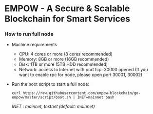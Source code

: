 # EMPOW - A Secure & Scalable Blockchain for Smart Services

### How to run full node

- Machine requirements

	- 	CPU: 4 cores or more (8 cores recommended)
	- 	Memory: 8GB or more (16GB recommended)
	- 	Disk: 1TB or more (5TB HDD recommended)
	- 	Network: access to Internet with port tcp: 30000 opened (If you want to enable rpc for node, please open port 30001, 30002)
	
- Run the boot script to start a full node:

	`
curl https://raw.githubusercontent.com/empow-blockchain/go-empow/master/script/boot.sh | INET=mainnet bash
`

	*INET : mainnet, testnet (default: mainnet)*
